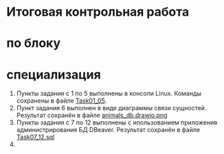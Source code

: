 # Итоговая контрольная работа
# по блоку
# специализация

1. Пункты задания с 1 по 5 выполнены в консоли Linux. Команды сохранены в файле [Task01_05](src/main/resources/task01_05).
2. Пункт задания 6 выполнен в виде диаграммы связи сущностей. Результат сохранён в файле [animals_db.drawio.png](src/main/animals_db.drawio.png)
3. Пункты задания с 7 по 12 выполнены с ипользованием приложения администрирования БД DBeaver. Результат сохранён в файле [Task07_12.sql](src/main/resources/Task07_12.sql)
4. 